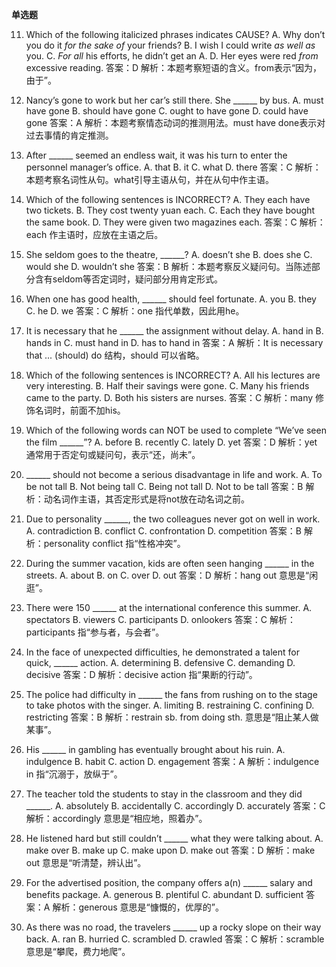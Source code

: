 **单选题**

11. Which of the following italicized phrases indicates CAUSE?
A. Why don’t you do it *for the sake of* your friends?
B. I wish I could write *as well as* you.
C. *For all* his efforts, he didn’t get an A.
D. Her eyes were red *from* excessive reading.
答案：D
解析：本题考察短语的含义。from表示“因为，由于”。

12. Nancy’s gone to work but her car’s still there. She ______ by bus.
A. must have gone  B. should have gone  C. ought to have gone  D. could have gone
答案：A
解析：本题考察情态动词的推测用法。must have done表示对过去事情的肯定推测。

13. After ______ seemed an endless wait, it was his turn to enter the personnel manager’s office.
A. that  B. it  C. what  D. there
答案：C
解析：本题考察名词性从句。what引导主语从句，并在从句中作主语。

14. Which of the following sentences is INCORRECT?
A. They each have two tickets.  B. They cost twenty yuan each.
C. Each they have bought the same book.  D. They were given two magazines each.
答案：C
解析：each 作主语时，应放在主语之后。

15. She seldom goes to the theatre, ______?
A. doesn’t she  B. does she  C. would she  D. wouldn’t she
答案：B
解析：本题考察反义疑问句。当陈述部分含有seldom等否定词时，疑问部分用肯定形式。

16. When one has good health, ______ should feel fortunate.
A. you  B. they  C. he  D. we
答案：C
解析：one 指代单数，因此用he。

17. It is necessary that he ______ the assignment without delay.
A. hand in  B. hands in  C. must hand in  D. has to hand in
答案：A
解析：It is necessary that ... (should) do 结构，should 可以省略。

18. Which of the following sentences is INCORRECT?
A. All his lectures are very interesting.  B. Half their savings were gone.
C. Many his friends came to the party.  D. Both his sisters are nurses.
答案：C
解析：many 修饰名词时，前面不加his。

19. Which of the following words can NOT be used to complete “We’ve seen the film ______”?
A. before  B. recently  C. lately  D. yet
答案：D
解析：yet 通常用于否定句或疑问句，表示“还，尚未”。

20. ______ should not become a serious disadvantage in life and work.
A. To be not tall  B. Not being tall  C. Being not tall  D. Not to be tall
答案：B
解析：动名词作主语，其否定形式是将not放在动名词之前。

21. Due to personality ______, the two colleagues never got on well in work.
A. contradiction  B. conflict  C. confrontation  D. competition
答案：B
解析：personality conflict 指“性格冲突”。

22. During the summer vacation, kids are often seen hanging ______ in the streets.
A. about  B. on  C. over  D. out
答案：D
解析：hang out 意思是“闲逛”。

23. There were 150 ______ at the international conference this summer.
A. spectators  B. viewers  C. participants  D. onlookers
答案：C
解析：participants 指“参与者，与会者”。

24. In the face of unexpected difficulties, he demonstrated a talent for quick, ______ action.
A. determining  B. defensive  C. demanding  D. decisive
答案：D
解析：decisive action 指“果断的行动”。

25. The police had difficulty in ______ the fans from rushing on to the stage to take photos with the singer.
A. limiting  B. restraining  C. confining  D. restricting
答案：B
解析：restrain sb. from doing sth. 意思是“阻止某人做某事”。

26. His ______ in gambling has eventually brought about his ruin.
A. indulgence  B. habit  C. action  D. engagement
答案：A
解析：indulgence in 指“沉溺于，放纵于”。

27. The teacher told the students to stay in the classroom and they did ______.
A. absolutely  B. accidentally  C. accordingly  D. accurately
答案：C
解析：accordingly 意思是“相应地，照着办”。

28. He listened hard but still couldn’t ______ what they were talking about.
A. make over  B. make up  C. make upon  D. make out
答案：D
解析：make out 意思是“听清楚，辨认出”。

29. For the advertised position, the company offers a(n) ______ salary and benefits package.
A. generous  B. plentiful  C. abundant  D. sufficient
答案：A
解析：generous 意思是“慷慨的，优厚的”。

30. As there was no road, the travelers ______ up a rocky slope on their way back.
A. ran  B. hurried  C. scrambled  D. crawled
答案：C
解析：scramble 意思是“攀爬，费力地爬”。
